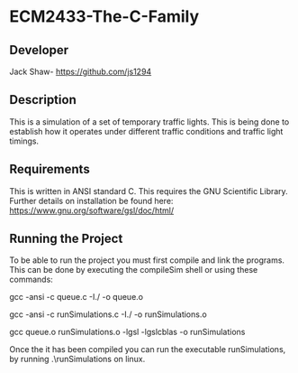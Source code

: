 # ECM2433-The-C-Family

Developer
-----------
Jack Shaw- https://github.com/js1294

Description
-----------
This is a simulation of a set of temporary traffic lights. This is being done to establish how it operates under different traffic conditions
and traffic light timings. 

Requirements
-----------
This is written in ANSI standard C. 
This requires the GNU Scientific Library. Further details on installation be found here: https://www.gnu.org/software/gsl/doc/html/

Running the Project
-----------
To be able to run the project you must first compile and link the programs.
This can be done by executing the compileSim shell or using these commands:

gcc -ansi -c queue.c -I./ -o queue.o

gcc -ansi -c runSimulations.c -I./ -o runSimulations.o

gcc queue.o runSimulations.o -lgsl -lgslcblas -o runSimulations

Once the it has been compiled you can run the executable runSimulations, by running .\runSimulations on linux.
